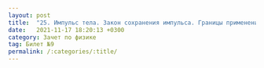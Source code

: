 ```yaml
---
layout: post
title:  "25. Импульс тела. Закон сохранения импульса. Границы применения. Реактивное движение. Абсолютно упругий и абсолютно неупругий удары"
date:   2021-11-17 18:20:13 +0300
category: Зачет по физике 
tag: Билет №9
permalink: /:categories/:title/
---
```

